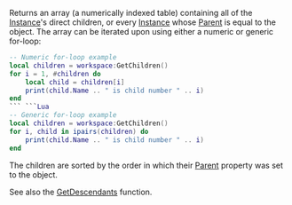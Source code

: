Returns an array (a numerically indexed table) containing all of the [Instance](https://developer.roblox.com/en-us/api-reference/class/Instance)'s direct children, or every [Instance](https://developer.roblox.com/en-us/api-reference/class/Instance) whose [Parent](https://developer.roblox.com/en-us/api-reference/property/Instance/Parent) is equal to the object. The array can be iterated upon using either a numeric or generic for-loop:

```Lua
-- Numeric for-loop example
local children = workspace:GetChildren()
for i = 1, #children do
    local child = children[i]
    print(child.Name .. " is child number " .. i)
end
``` ```Lua
-- Generic for-loop example
local children = workspace:GetChildren()
for i, child in ipairs(children) do
    print(child.Name .. " is child number " .. i)
end
```

The children are sorted by the order in which their [Parent](https://developer.roblox.com/en-us/api-reference/property/Instance/Parent) property was set to the object.

See also the [GetDescendants](https://developer.roblox.com/en-us/api-reference/function/Instance/GetDescendants) function.